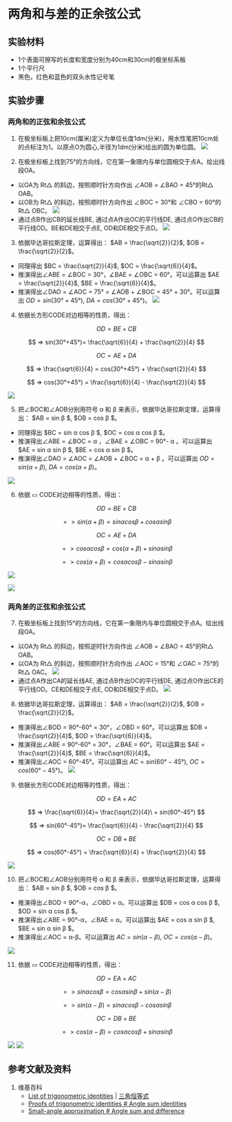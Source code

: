 # 两角和与差的正余弦公式

## 实验材料

- 1个表面可擦写的长度和宽度分别为40cm和30cm的极坐标系板
- 1个平行尺
- 黑色，红色和蓝色的双头水性记号笔

## 实验步骤

### 两角和的正弦和余弦公式

1. 在极坐标板上把10cm(厘米)定义为单位长度1dm(分米)，用水性笔把10cm处的点标注为1。以原点O为圆心,半径为1dm(分米)绘出的圆为单位圆。
![](/images/欧几里得几何/三角学/三角恒等式/两角和与差的正余弦公式/1a1.jpg)

2. 在极坐标板上找到75°的方向线，它在第一象限内与单位圆相交于点A。绘出线段OA。
- 以OA为 Rt△ 的斜边，按照顺时针方向作出 ∠AOB = ∠BAO = 45°的Rt△ OAB。
- 以OB为 Rt△ 的斜边，按照顺时针方向作出 ∠BOC = 30°和 ∠CBO = 60°的Rt△ OBC。
![](/images/欧几里得几何/三角学/三角恒等式/两角和与差的正余弦公式/2a1_1.jpg)
- 通过点B作出CB的延长线BE, 通过点A作出OC的平行线DE, 通过点O作出CB的平行线OD。BE和DE相交于点E, OD和DE相交于点D。
![](/images/欧几里得几何/三角学/三角恒等式/两角和与差的正余弦公式/2a1_2.jpg)

3. 依据毕达哥拉斯定理，运算得出： $AB = \frac{\sqrt{2}}{2}$, $OB = \frac{\sqrt{2}}{2}$。
- 同理得出 $BC = \frac{\sqrt{2}}{4}$, $OC = \frac{\sqrt{6}}{4}$。
- 推演得出∠ABE = ∠BOC = 30°，∠BAE = ∠OBC = 60°。可以运算出 $AE = \frac{\sqrt{2}}{4}$, $BE = \frac{\sqrt{6}}{4}$。
- 推演得出∠DAO = ∠AOC = 75° = ∠AOB + ∠BOC = 45° + 30°。可以运算出 $OD = sin(30°+45°)$, $DA = cos(30°+45°)$。
![](/images/欧几里得几何/三角学/三角恒等式/两角和与差的正余弦公式/3a1.jpg)

4. 依据长方形CODE对边相等的性质，得出：

$$ OD=BE+CB $$

$$ => sin(30°+45°)= \frac{\sqrt{6}}{4} + \frac{\sqrt{2}}{4} $$

$$ OC=AE+DA $$ 

$$ => \frac{\sqrt{6}}{4} = cos(30°+45°) + \frac{\sqrt{2}}{4} $$

$$ => cos(30°+45°) = \frac{\sqrt{6}}{4} - \frac{\sqrt{2}}{4} $$

![](/images/欧几里得几何/三角学/三角恒等式/两角和与差的正余弦公式/4a1.jpg)

5. 把∠BOC和∠AOB分别用符号 α 和 β 来表示，依据毕达哥拉斯定理，运算得出： $AB = sin β $, $OB = cos β $。
- 同理得出 $BC = sin α cos β $, $OC = cos α cos β $。
- 推演得出∠ABE = ∠BOC = α ，∠BAE = ∠OBC = 90°- α 。可以运算出 $AE = sin α sin β $, $BE = cos α sin β $。
- 推演得出∠DAO = ∠AOC = ∠AOB + ∠BOC = α + β 。可以运算出 $OD = sin( α + β )$, $DA = cos( α + β )$。

![](/images/欧几里得几何/三角学/三角恒等式/两角和与差的正余弦公式/5a1.jpg)

6. 依据 ▭ CODE对边相等的性质，得出：

$$ OD=BE+CB $$

$$ => sin( α + β )= sin α cos β  + cos α sin β $$

$$ OC=AE+DA $$ 

$$ => cos α cos β  = cos( α + β ) + sin α sin β $$

$$ => cos( α + β ) = cos α cos β  - sin α sin β $$

![](/images/欧几里得几何/三角学/三角恒等式/两角和与差的正余弦公式/6a1_1.jpg)

![](/images/欧几里得几何/三角学/三角恒等式/两角和与差的正余弦公式/6a1_2.jpg)

### 两角差的正弦和余弦公式

7. 在极坐标板上找到15°的方向线，它在第一象限内与单位圆相交于点A。绘出线段OA。
- 以OA为 Rt△ 的斜边，按照逆时针方向作出 ∠AOB = ∠BAO = 45°的Rt△ OAB。
- 以OA为 Rt△ 的斜边，按照顺时针方向作出 ∠AOC = 15°和 ∠OAC = 75°的Rt△ OAC。
![](/images/欧几里得几何/三角学/三角恒等式/两角和与差的正余弦公式/7a1_1.jpg)
- 通过点A作出CA的延长线AE, 通过点B作出OC的平行线DE, 通过点O作出CE的平行线OD。CE和DE相交于点E, OD和DE相交于点D。
![](/images/欧几里得几何/三角学/三角恒等式/两角和与差的正余弦公式/7a1_2.jpg)

8. 依据毕达哥拉斯定理，运算得出： $AB = \frac{\sqrt{2}}{2}$, $OB = \frac{\sqrt{2}}{2}$。
- 推演得出∠BOD = 90°-60° = 30°，∠OBD = 60°。可以运算出 $DB = \frac{\sqrt{2}}{4}$, $OD = \frac{\sqrt{6}}{4}$。
- 推演得出∠ABE = 90°-60° = 30°，∠BAE = 60°。可以运算出  $AE = \frac{\sqrt{2}}{4}$, $BE = \frac{\sqrt{6}}{4}$。
- 推演得出∠AOC = 60°-45°。可以运算出 $AC = sin(60°-45°)$, $OC = cos(60°-45°)$。
![](/images/欧几里得几何/三角学/三角恒等式/两角和与差的正余弦公式/8a1.jpg)

9. 依据长方形CODE对边相等的性质，得出：

$$ OD=EA+AC $$

$$ => \frac{\sqrt{6}}{4}= \frac{\sqrt{2}}{4}\ + sin(60°-45°) $$

$$ => sin(60°-45°)= \frac{\sqrt{6}}{4} - \frac{\sqrt{2}}{4} $$

$$ OC=DB+BE $$ 

$$ => cos(60°-45°) = \frac{\sqrt{6}}{4} + \frac{\sqrt{2}}{4} $$

![](/images/欧几里得几何/三角学/三角恒等式/两角和与差的正余弦公式/9a1.jpg)

10. 把∠BOC和∠AOB分别用符号 α 和 β 来表示，依据毕达哥拉斯定理，运算得出： $AB = sin β $, $OB = cos β $。
- 推演得出∠BOD = 90°-α，∠OBD = α。可以运算出 $DB = cos α cos β $, $OD = sin α cos β $。
- 推演得出∠ABE = 90°-α，∠BAE = α。可以运算出  $AE = cos α sin β $, $BE = sin α sin β $。
- 推演得出∠AOC = α-β。可以运算出 $AC = sin(α-β)$, $OC = cos(α-β)$。

![](/images/欧几里得几何/三角学/三角恒等式/两角和与差的正余弦公式/10a1.jpg)

11. 依据 ▭ CODE对边相等的性质，得出：

$$ OD=EA+AC $$

$$ => sin α cos β= cos α sin β + sin(α-β) $$

$$ => sin(α-β)= sin α cos β - cos α sin β $$

$$ OC=DB+BE $$ 

$$ => cos(α-β) = cos α cos β + sin α sin β $$

![](/images/欧几里得几何/三角学/三角恒等式/两角和与差的正余弦公式/11a1_1.jpg)
![](/images/欧几里得几何/三角学/三角恒等式/两角和与差的正余弦公式/11a1_2.jpg)

## 参考文献及资料

1. 维基百科
	- [List of trigonometric identities](https://en.wikipedia.org/wiki/List_of_trigonometric_identities) | [三角恒等式](https://zh.wikipedia.org/wiki/%E4%B8%89%E8%A7%92%E6%81%92%E7%AD%89%E5%BC%8F#%E8%A7%92%E7%9A%84%E5%92%8C%E5%B7%AE%E6%81%92%E7%AD%89%E5%BC%8F) 
	- [Proofs of trigonometric identities # Angle sum identities](https://en.wikipedia.org/wiki/Proofs_of_trigonometric_identities#Angle_sum_identities) 
	- [Small-angle approximation # Angle sum and difference](https://en.wikipedia.org/wiki/Small-angle_approximation#Angle_sum_and_difference) 

